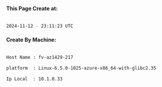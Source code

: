 
   
#### This Page Create at:

```bash

2024-11-12 - 23:11:23 UTC

```

#### Create By Machine:

```bash

Host Name : fv-az1429-217

platform  : Linux-6.5.0-1025-azure-x86_64-with-glibc2.35

Ip Local  : 10.1.0.33

```

